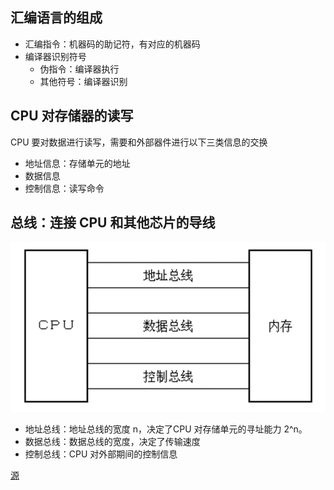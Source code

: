 ## 汇编语言的组成
- 汇编指令：机器码的助记符，有对应的机器码
- 编译器识别符号
  - 伪指令：编译器执行
  - 其他符号：编译器识别
## CPU 对存储器的读写
CPU 要对数据进行读写，需要和外部器件进行以下三类信息的交换
- 地址信息：存储单元的地址
- 数据信息
- 控制信息：读写命令
## 总线：连接 CPU 和其他芯片的导线
<img src="./asserts/总线.png" ></img>

- 地址总线：地址总线的宽度 n，决定了CPU 对存储单元的寻址能力 2^n。
- 数据总线：数据总线的宽度，决定了传输速度
- 控制总线：CPU 对外部期间的控制信息


[源](https://www.jianshu.com/p/f7434bb2ce09)